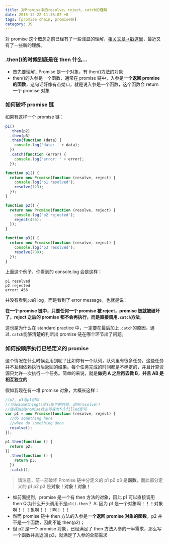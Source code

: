 ```yaml
---
title: 对Promise中的resolve，reject，catch的理解
date: 2015-12-22 11:36:07 +8
tags: [promise chain, promise链]
category: JS
---
```


对 promise 这个概念之前已经有了一些浅显的理解，[相关文章->戳这里](http://sabrinaluo.com/tech/2015/12/01/promise/)，最近又有了一些新的理解。

### .then()的时候到底是在 then 什么…

- 首先要理解…Promise 是一个对象，有 then()方法的对象
- then()的入参是一个函数，通常在 promise 链中，入参是**一个返回 promise 的函数**，这句话好像有点拗口，就是说入参是一个函数，这个函数会 return 一个 promise 对象

### 如何破坏 promise 链

如果有这样一个 promise 链：

```js
p1()
  .then(p2)
  .then(p3)
  .then(function (data) {
    console.log('data: ' + data);
  })
  .catch(function (error) {
    console.log('error: ' + error);
  });

function p1() {
  return new Promise(function (resolve, reject) {
    console.log('p1 resolved');
    resolve(123);
  });
}

function p2() {
  return new Promise(function (resolve, reject) {
    console.log('p2 rejected');
    reject(456);
  });
}

function p3() {
  return new Promise(function (resolve, reject) {
    console.log('p3 resolved');
    resolve(789);
  });
}
```

上面这个例子，你看到的 console.log 会是这样：

```
p1 resolved
p2 rejected
error: 456
```

并没有看到`p3`的 log，而是看到了 error message，也就是说：

**在一个 promise 链中，只要任何一个 promise 被 reject，promise 链就被破坏了，reject 之后的 promise 都不会再执行，而是直接调用`.catch`方法**。

这也是为什么在 standard practice 中，一定要在最后加上`.catch`的原因。通过`.catch`能够清楚的判断出 promise 链在哪个环节出了问题。

### 如何按顺序执行已经定义的 promise

这个情况在什么时候会用到呢？比如你有一个队列，队列里有很多任务，这些任务并不互相依赖执行后返回的结果。每个任务完成的时间都是不确定的，并且计算资源只允许一次执行一个任务。简单的来说，就是**做完 A 之后再去做 B，并且 AB 是相互独立的**

假如我现在有一堆 promise 对象，大概长这样：

```js
//p2, p3与p1相似
//当doSomething()执行完毕的时候，调用resolve()
//使得当前promise状态转变为fulfilled即可
var p1 = new Promise(function (resolve, reject) {
  //do something here
  //when do something done
  resolve();
});

p1.then(function () {
  return p2;
})
  .then(function () {
    return p3;
  })
  .catch();
```

> 请注意，前一部破坏 Promise 链中分定义的 p1 p2 p3 是**函数**，而此部分定义的 p1 p2 p3 是**对象！对象！对象！**

- 如前面提到，promise 是一个有 then 方法的对象，因此 p1 可以直接调用 then
  Q:为什么开头调用不是`p1().then`？
  A: 因为 p1 是一个对象啊！！！对象啊！！！象啊！！！啊！！！
- 然而 promise 链中 then 方法的入参是**一个返回 promise 对象的函数**，p2 并不是一个函数，因此不能 then(p2)；
- 但 p2 是一个 promise 对象，已经满足了 then 方法入参的一半需求，那么写一个函数并且返回 p2，就满足了入参的全部需求
